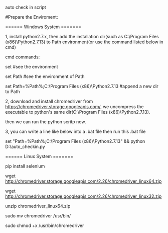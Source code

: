 auto check in script

#Prepare the Enviroment:

======    Windows   System   =======

1, install python2.7.x, then add the installation dir(such as C:\Program Files (x86)\Python2.7.13) to Path environment(or use the command listed below in cmd)

cmd commands:

set        #see the environment

set Path   #see the environment of Path

set Path=%Path%;C:\Program Files (x86)\Python2.7.13    #append a new dir to Path

2, download and install chromedriver from https://chromedriver.storage.googleapis.com/, we uncompress the executable to python's same dir(C:\Program Files (x86)\Python2.7.13).

then we can run the python scritp now.

3, you can write a line like below into a .bat file then run this .bat file

set "Path=%Path%;C:\Program Files (x86)\Python2.7.13" && python D:\auto_checkin.py

======    Linux   System   =======

pip install selenium

wget http://chromedriver.storage.googleapis.com/2.26/chromedriver_linux64.zip

wget http://chromedriver.storage.googleapis.com/2.26/chromedriver_linux32.zip

unzip chromedriver_linux64.zip

sudo mv chromedriver /usr/bin/

sudo chmod +x /usr/bin/chromedriver

